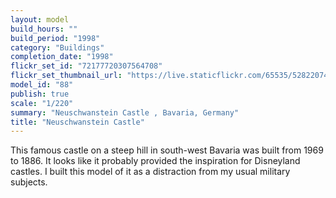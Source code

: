 ```yaml
---
layout: model
build_hours: ""
build_period: "1998"
category: "Buildings"
completion_date: "1998"
flickr_set_id: "72177720307564708"
flickr_set_thumbnail_url: "https://live.staticflickr.com/65535/52822074397_6befa2aa2e_m.jpg"
model_id: "88"
publish: true
scale: "1/220"
summary: "Neuschwanstein Castle , Bavaria, Germany"
title: "Neuschwanstein Castle"
---
```


This famous castle on a steep hill in south-west Bavaria was built from 1969 to 1886. It looks like it probably provided the inspiration for Disneyland castles. I built this model of it as a distraction from my usual military subjects.
